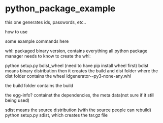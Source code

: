 # python_package_example

this one generates ids, passwords, etc..


how to use

some example commands here

whl: packaged binary version, contains everything all python package manager needs to know
to create the whl:

python setup.py bdist_wheel  (need to have pip install wheel first)
bdist means binary distribution
then it creates the build and dist folder where the dist folder contains the wheel
idgenerator-<version>-py3-none-any.whl

the build folder contains the build

the egg-info? containst the dependencies, the meta data(not sure if it still being used)

sdist means the source distribution (with the source people can rebuild)
python setup.py sdist, which creates the tar.gz file


